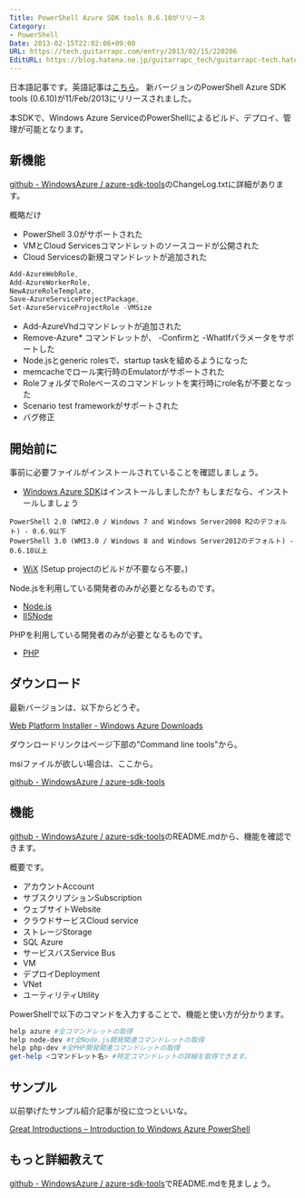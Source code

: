 ```yaml
---
Title: PowerShell Azure SDK tools 0.6.10がリリース
Category:
- PowerShell
Date: 2013-02-15T22:02:06+09:00
URL: https://tech.guitarrapc.com/entry/2013/02/15/220206
EditURL: https://blog.hatena.ne.jp/guitarrapc_tech/guitarrapc-tech.hatenablog.com/atom/entry/6802418398340412503
---
```


<!--
Date: 2013-02-15T22:02:06+09:00
URL: https://tech.guitarrapc.com/entry/2013/02/15/220206
-->

日本語記事です。英語記事は[こちら](http://guitarrapc.wordpress.com/2013/02/16/powershell-new-version-of-the-azure-sdk-has-been-released/?preview=true&amp;preview_id=1672)。
新バージョンのPowerShell Azure SDK tools (0.6.10)が11/Feb/2013にリリースされました。

本SDKで、Windows Azure ServiceのPowerShellによるビルド、デプロイ、管理が可能となります。

## 新機能

[github - WindowsAzure  / azure-sdk-tools](https://github.com/WindowsAzure/azure-sdk-tools)のChangeLog.txtに詳細があります。

概略だけ

- PowerShell 3.0がサポートされた
- VMとCloud Servicesコマンドレットのソースコードが公開された
- Cloud Servicesの新規コマンドレットが追加された

```ps1
Add-AzureWebRole,
Add-AzureWorkerRole,
NewAzureRoleTemplate,
Save-AzureServiceProjectPackage,
Set-AzureServiceProjectRole -VMSize
```

- Add-AzureVhdコマンドレットが追加された
- Remove-Azure* コマンドレットが、 -Confirmと -WhatIfパラメータをサポートした
- Node.jsとgeneric rolesで、startup taskを組めるようになった
- memcacheでロール実行時のEmulatorがサポートされた
- RoleフォルダでRoleベースのコマンドレットを実行時にrole名が不要となった
- Scenario test frameworkがサポートされた
- バグ修正


## 開始前に

事前に必要ファイルがインストールされていることを確認しましょう。

-  [Windows Azure SDK](http://www.windowsazure.com/en-us/downloads/?fb=ja-jp)はインストールしましたか? もしまだなら、インストールしましょう

```
PowerShell 2.0 (WMI2.0 / Windows 7 and Windows Server2008 R2のデフォルト) - 0.6.9以下
PowerShell 3.0 (WMI3.0 / Windows 8 and Windows Server2012のデフォルト) - 0.6.10以上
```

- [WiX](http://wix.sourceforge.net/) (Setup projectのビルドが不要なら不要。)

Node.jsを利用している開発者のみが必要となるものです。

- [Node.js](http://nodejs.org/)
- [IISNode](https://github.com/tjanczuk/iisnode)


PHPを利用している開発者のみが必要となるものです。

- [PHP](http://php.iis.net/)

## ダウンロード

最新バージョンは、以下からどうぞ。

[Web Platform Installer - Windows Azure Downloads](http://www.windowsazure.com/en-us/downloads/)

ダウンロードリンクはページ下部の"Command line tools"から。

msiファイルが欲しい場合は、ここから。

[github - WindowsAzure  / azure-sdk-tools](https://github.com/WindowsAzure/azure-sdk-tools)

## 機能

[github - WindowsAzure  / azure-sdk-tools](https://github.com/WindowsAzure/azure-sdk-tools)のREADME.mdから、機能を確認できます。

概要です。

- アカウントAccount
- サブスクリプションSubscription
- ウェブサイトWebsite
- クラウドサービスCloud service
- ストレージStorage
- SQL Azure
- サービスバスService Bus
- VM
- デプロイDeployment
- VNet
- ユーティリティUtility


PowerShellで以下のコマンドを入力することで、機能と使い方が分かります。

```ps1
help azure #全コマンドレットの取得
help node-dev #t全Node.js開発関連コマンドレットの取得
help php-dev #全PHP開発関連コマンドレットの取得
get-help <コマンドレット名> #特定コマンドレットの詳細を取得できます。
```

## サンプル

以前挙げたサンプル紹介記事が役に立つといいな。

[Great Introductions – Introduction to Windows Azure PowerShell](http://guitarrapc.wordpress.com/2013/02/11/great-introductions-introduction-to-windows-azure-powershell/)

## もっと詳細教えて

[github - WindowsAzure  / azure-sdk-tools](https://github.com/WindowsAzure/azure-sdk-tools)でREADME.mdを見ましょう。
